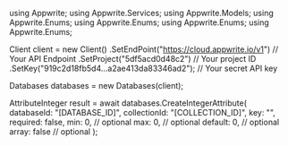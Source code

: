 using Appwrite;
using Appwrite.Services;
using Appwrite.Models;
using Appwrite.Enums;
using Appwrite.Enums;
using Appwrite.Enums;
using Appwrite.Enums;

Client client = new Client()
    .SetEndPoint("https://cloud.appwrite.io/v1") // Your API Endpoint
    .SetProject("5df5acd0d48c2") // Your project ID
    .SetKey("919c2d18fb5d4...a2ae413da83346ad2"); // Your secret API key

Databases databases = new Databases(client);

AttributeInteger result = await databases.CreateIntegerAttribute(
    databaseId: "[DATABASE_ID]",
    collectionId: "[COLLECTION_ID]",
    key: "",
    required: false,
    min: 0, // optional
    max: 0, // optional
    default: 0, // optional
    array: false // optional
);